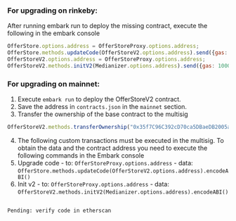 ### For upgrading on rinkeby:

After running embark run to deploy the missing contract, execute the following in the embark console

```js
OfferStore.options.address = OfferStoreProxy.options.address;
OfferStore.methods.updateCode(OfferStoreV2.options.address).send({gas: 1000000, from: web3.eth.defaultAccount});
OfferStoreV2.options.address = OfferStoreProxy.options.address;
OfferStoreV2.methods.initV2(Medianizer.options.address).send({gas: 1000000, from: web3.eth.defaultAccount});
```



### For upgrading on mainnet:

1. Execute `embark run` to deploy the OfferStoreV2 contract.
2. Save the address in `contracts.json` in the `mainnet` section.
3. Transfer the ownership of the base contract to the multisig
```js
OfferStoreV2.methods.transferOwnership("0x35f7C96C392cD70ca5DBaeDB2005a946A82e8a95").send({gas: 1000000, from: web3.eth.defaultAccount});
```
4. The following custom transactions must be executed in the multisig. To obtain the data and the contract address you need to execute the following commands in the Embark console
  1. Upgrade code
    - to: `OfferStoreProxy.options.address`
    - data: `OfferStore.methods.updateCode(OfferStoreV2.options.address).encodeABI()`
  2. Init v2
    - to: `OfferStoreProxy.options.address`
    - data: `OfferStoreV2.methods.initV2(Medianizer.options.address).encodeABI()`
```

Pending: verify code in etherscan


